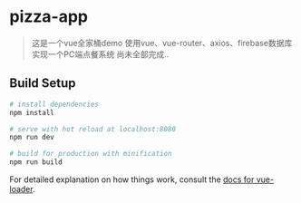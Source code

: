 # pizza-app

> 这是一个vue全家桶demo  使用vue、vue-router、axios、firebase数据库实现一个PC端点餐系统 尚未全部完成..

## Build Setup

``` bash
# install dependencies
npm install

# serve with hot reload at localhost:8080
npm run dev

# build for production with minification
npm run build
```

For detailed explanation on how things work, consult the [docs for vue-loader](http://vuejs.github.io/vue-loader).

